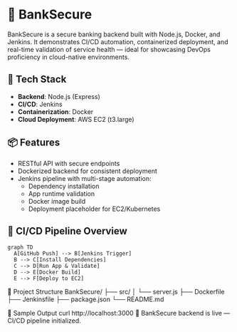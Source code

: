 # 🏦 BankSecure

BankSecure is a secure banking backend built with Node.js, Docker, and Jenkins. It demonstrates CI/CD automation, containerized deployment, and real-time validation of service health — ideal for showcasing DevOps proficiency in cloud-native environments.

## 🚀 Tech Stack

- **Backend**: Node.js (Express)
- **CI/CD**: Jenkins
- **Containerization**: Docker
- **Cloud Deployment**: AWS EC2 (t3.large)

## 📦 Features

- RESTful API with secure endpoints
- Dockerized backend for consistent deployment
- Jenkins pipeline with multi-stage automation:
  - Dependency installation
  - App runtime validation
  - Docker image build
  - Deployment placeholder for EC2/Kubernetes

## 🔧 CI/CD Pipeline Overview

```mermaid
graph TD
  A[GitHub Push] --> B[Jenkins Trigger]
  B --> C[Install Dependencies]
  C --> D[Run App & Validate]
  D --> E[Docker Build]
  E --> F[Deploy to EC2]

```

📂 Project Structure
BankSecure/
├── src/
│   └── server.js
├── Dockerfile
├── Jenkinsfile
├── package.json
└── README.md

🧪 Sample Output
curl http://localhost:3000
🏦 BankSecure backend is live — CI/CD pipeline initialized.
